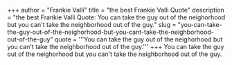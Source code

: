 +++
author = "Frankie Valli"
title = "the best Frankie Valli Quote"
description = "the best Frankie Valli Quote: You can take the guy out of the neighorhood but you can't take the neighborhood out of the guy."
slug = "you-can-take-the-guy-out-of-the-neighorhood-but-you-cant-take-the-neighborhood-out-of-the-guy"
quote = '''You can take the guy out of the neighorhood but you can't take the neighborhood out of the guy.'''
+++
You can take the guy out of the neighorhood but you can't take the neighborhood out of the guy.
